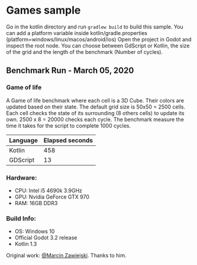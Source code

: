 # Games sample

Go in the kotlin directory and run `gradlew build` to build this sample.
You can add a platform variable inside kotlin/gradle.properties (platform=windows/linux/macos/android/ios)
Open the project in Godot and inspect the root node. 
You can choose between GdScript or Kotlin, the size of the grid and the length of the benchmark (Number of cycles).


## Benchmark Run - March 05, 2020

### Game of life

A Game of life benchmark where each cell is a 3D Cube. Their colors are updated based on their state.
The default grid size is 50x50 = 2500 cells.
Each cell checks the state of its surrounding (8 others cells) to update its own. 2500 x 8 = 20000 checks each cycle.
The benchmark measure the time it takes for the script to complete 1000 cycles.

| Language             | Elapsed seconds       |
|----------------------|-----------------------|
| Kotlin               | 458                   |
| GDScript             | 13                    |


### Hardware:

* CPU: Intel i5 4690k 3.9GHz
* GPU: Nvidia GeForce GTX 970
* RAM: 16GB DDR3

### Build Info:
* OS: Windows 10
* Official Godot 3.2 release
* Kotlin 1.3


Original work: [@Marcin Zawiejski](https://github.com/dragmz/gdlife). Thanks to him.

